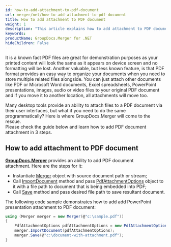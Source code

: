 ```yaml
---
id: how-to-add-attachment-to-pdf-document
url: merger/net/how-to-add-attachment-to-pdf-document
title: How to add attachment to PDF document
weight: 1
description: "This article explains how to add attachment to PDF document with GroupDocs.Merger within your .NET applications."
keywords: 
productName: GroupDocs.Merger for .NET
hideChildren: False
---
```

It is a known fact PDF files are great for demonstration purposes as your printed content will look the same as it appears on device screen and no formatting will be lost. Another valuable, but less known feature, is that PDF format provides an easy way to organize your documents when you need to store multiple related files alongside. You can just attach other documents like PDF or Microsoft Word documents, Excel spreadsheets, PowerPoint presentations, images, audio or video files to your original PDF document and if you move it to another location, all attachments will move too.

Many desktop tools provide an ability to attach files to a PDF document via their user interfaces, but what if you need to do the same programmatically? Here is where GroupDocs.Merger will come to the rescue.   
Please check the guide below and learn how to add PDF document attachment in 3 steps.

## How to add attachment to PDF document

**[GroupDocs.Merger](https://products.groupdocs.com/merger/net)** provides an ability to add PDF document attachment. Here are the steps for it:

*   Instantiate [Merger](https://apireference.groupdocs.com/net/merger/groupdocs.merger/merger) object with source document path or stream;
*   Call [ImportDocument](https://apireference.groupdocs.com/net/merger/groupdocs.merger/merger/methods/importdocument) method and pass [PdfAttachmentOptions](https://apireference.groupdocs.com/net/merger/groupdocs.merger.domain.options/pdfattachmentoptions) object to it with a file path to document that is being embedded into PDF;
*   Call [Save](https://apireference.groupdocs.com/net/merger/groupdocs.merger.merger/save/methods/1) method and pass desired file path to save resultant document.

The following code sample demonstrates how to add add PowerPoint presentation attachment to PDF document:

```csharp
using (Merger merger = new Merger(@"c:\sample.pdf"))
{
	PdfAttachmentOptions pdfAttachmentOptions = new PdfAttachmentOptions(@"c:\presentation-attachment.ppt");
    merger.ImportDocument(pdfAttachmentOptions);
    merger.Save(@"c:\document-with-attachment.pdf");
}

```
